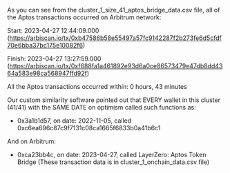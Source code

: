 As you can see from the cluster_1_size_41_aptos_bridge_data.csv file, all of the Aptos transactions occurred on Arbitrum network:

Start: 2023-04-27 12:44:09.000 (https://arbiscan.io/tx/0xb47586b58e55497a57fc9142287f2b273fe6d5cfdf70e6bba37bc175e10082f6)

Finish: 2023-04-27 13:27:59.000 (https://arbiscan.io/tx/0xf688fa1a461892e93d6a0ce86573479e47db8dd4364a583e98ca568947ffd92f)

All the Aptos transactions occurred within: 0 hours, 43 minutes

Our custom similarity software pointed out that EVERY wallet in this cluster (41/41) with the SAME DATE on optimism called such functions as:

- 0x3a1b1d57, on date: 2022-11-05, called 0xc6ea696c87c9f7131c08ca1665f6833b0a41b6c1

And on Arbitrum:

- 0xca23bb4c, on date: 2023-04-27, called LayerZero: Aptos Token Bridge
(These transaction data is in cluster_1_onchain_data.csv file)
